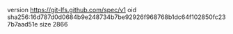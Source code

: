 version https://git-lfs.github.com/spec/v1
oid sha256:16d787d0d0684b9e248734b7be92926f968768b1dc64f102850fc237b7aad51e
size 2866
